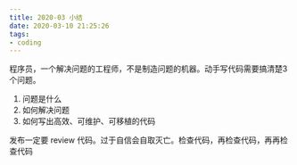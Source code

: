 ```yaml
---
title: 2020-03 小结
date: 2020-03-10 21:25:26
tags:
- coding
---
```


程序员，一个解决问题的工程师，不是制造问题的机器。动手写代码需要搞清楚3个问题。

1. 问题是什么
2. 如何解决问题
3. 如何写出高效、可维护、可移植的代码

发布一定要 review 代码。过于自信会自取灭亡。检查代码，再检查代码，再再检查代码